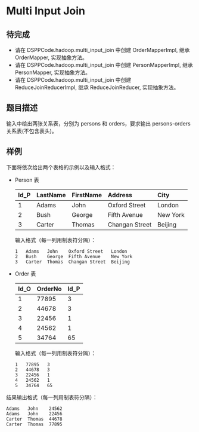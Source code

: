 # Multi Input Join
## 待完成
- 请在 DSPPCode.hadoop.multi_input_join 中创建 OrderMapperImpl, 继承 OrderMapper, 实现抽象方法。
- 请在 DSPPCode.hadoop.multi_input_join 中创建 PersonMapperImpl, 继承 PersonMapper, 实现抽象方法。
- 请在 DSPPCode.hadoop.multi_input_join 中创建 ReduceJoinReducerImpl, 继承 ReduceJoinReducer, 实现抽象方法。

## 题目描述
输入中给出两张关系表，分别为 persons 和 orders，要求输出 persons-orders 关系表(不包含表头)。
## 样例

下面将依次给出两个表格的示例以及输入格式：

- Person 表

    | Id_P | LastName | FirstName | Address        | City     |
    | :--- | :------- | :-------- | :------------- | :------- |
    | 1    | Adams    | John      | Oxford Street  | London   |
    | 2    | Bush     | George    | Fifth Avenue   | New York |
    | 3    | Carter   | Thomas    | Changan Street | Beijing  |
    
    输入格式（每一列用制表符分隔）：
    
    ```
    1	Adams	John	Oxford Street	London
    2	Bush	George	Fifth Avenue	New York
    3	Carter	Thomas	Changan Street	Beijing
    ```
    
    
    
- Order 表

    | Id_O | OrderNo | Id_P |
    | :--- | :------ | :--- |
    | 1    | 77895   | 3    |
    | 2    | 44678   | 3    |
    | 3    | 22456   | 1    |
    | 4    | 24562   | 1    |
    | 5    | 34764   | 65   |
    
    输入格式（每一列用制表符分隔）：
    
    ```
    1	77895	3
    2	44678	3
    3	22456	1
    4	24562	1
    5	34764	65
    ```
    
    

结果输出格式（每一列用制表符分隔）：

```
Adams	John	24562	
Adams	John	22456	
Carter	Thomas	44678	
Carter	Thomas	77895	

```

